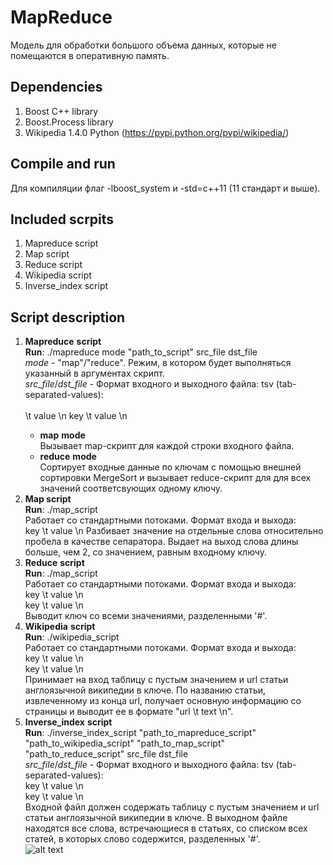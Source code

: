 # MapReduce
 Модель для обработки большого объема данных, которые не помещаются в оперативную память.
## Dependencies
1. Boost C++ library
2. Boost.Process library
3. Wikipedia 1.4.0 Python (https://pypi.python.org/pypi/wikipedia/)
## Compile and run
  Для компиляции флаг -lboost_system и -std=c++11 (11 стандарт и выше).  
## Included scrpits
  1. Mapreduce script
  2. Map script
  3. Reduce script
  4. Wikipedia script
  5. Inverse_index script
## Script description 
  1. **Mapreduce** **script**  
     **Run**: ./mapreduce mode "path_to_script" src_file dst_file  
    	*mode* - "map"/"reduce". Режим, в котором будет выполняться указанный в аргументах скрипт.  
    	*src_file*/*dst_file* - Формат входного и выходного файла: tsv (tab-separated-values):  
	<key >   
	\t value \n
         key \t value \n   
       + **map** **mode**  
          Вызывает map-скрипт для каждой строки входного файла.  
       + **reduce** **mode**  
          Сортирует входные данные по ключам с помощью внешней сортировки MergeSort и вызывает reduce-скрипт для для всех значений соответсвующих одному ключу.  
  1. **Map script**  
     **Run**: ./map_script  
     Работает со стандартными потоками. Формат входа и выхода:  
     			key \t value \n 
	 Разбивает значение на отдельные слова относительно пробела в качестве сепаратора. Выдает на выход слова длины больше, чем 2, со значением, равным входному ключу.  
  1. **Reduce** **script**  
     **Run**: ./map_script  
	  Работает со стандартными потоками. Формат входа и выхода:  
     			key \t value \n  
			key \t value \n  
	  Выводит ключ со всеми значениями, разделенными '#'. 
  1. **Wikipedia** **script**  
    **Run**: ./wikipedia_script  
	  Работает со стандартными потоками. Формат входа и выхода:  
     			key \t value \n  
			key \t value \n  
	Принимает на вход таблицу с пустым значением и url статьи англоязычной википедии в ключе. По названию статьи, извлеченному из конца url, получает основную информацию со страницы и выводит ее в формате "url \t text \n".  
  1. **Inverse_index** **script**  
    **Run**: ./inverse_index_script "path_to_mapreduce_script" "path_to_wikipedia_script" "path_to_map_script" "path_to_reduce_script" src_file dst_file  
    	*src_file*/*dst_file* - Формат входного и выходного файла: tsv (tab-separated-values):  
              key \t value \n  
              key \t value \n   
  	Входной файл должен содержать таблицу с пустым значением и url статьи англоязычной википедии в ключе. В выходном файле находятся все слова, встречающиеся в статьях, со списком всех статей, в которых слово содержится, разделенных '#'.  
![alt text](https://pp.userapi.com/c636231/v636231761/5cc7e/_FkcwzfDw1w.jpg)

